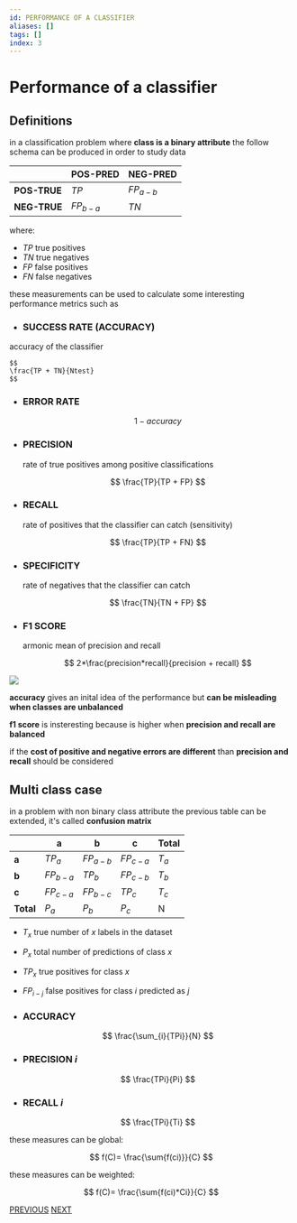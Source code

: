 ```yaml
---
id: PERFORMANCE OF A CLASSIFIER
aliases: []
tags: []
index: 3
---
```


# Performance of a classifier


## Definitions

in a classification problem where **class is a binary attribute** the follow schema can be produced in order to study data

|              | POS-PRED   | NEG-PRED   |
| ------------ | ---------- | ---------- |
| **POS-TRUE** | $TP$       | $FP_{a-b}$ |
| **NEG-TRUE** | $FP_{b-a}$ | $TN$       |

where:

- $TP$ true positives
- $TN$ true negatives
- $FP$ false positives
- $FN$ false negatives

these measurements can be used to calculate some interesting performance metrics such as

- ### SUCCESS RATE (ACCURACY)

accuracy of the classifier

	$$
	\frac{TP + TN}{Ntest}
	$$

- ### ERROR RATE

	$$1 - accuracy$$
- ### PRECISION

	rate of true positives among positive classifications

	$$
	\frac{TP}{TP + FP}
	$$


- ### RECALL

	rate of positives that the classifier can catch (sensitivity)

	$$
	\frac{TP}{TP + FN}
	$$

- ### SPECIFICITY

	rate of negatives that the classifier can catch

	$$
	\frac{TN}{TN + FP}
	$$

- ### F1 SCORE

	armonic mean of precision and recall

	$$
	2*\frac{precision*recall}{precision + recall}
	$$

![](datamining/Pasted_image_20231230184224.png)

**accuracy** gives an inital idea of the performance but **can be misleading when classes are unbalanced**

**f1 score** is insteresting because is higher when **precision and recall are balanced**

if the **cost of positive and negative errors are different** than **precision and recall** should be considered

## Multi class case

in a problem with non binary class attribute the previous table can be extended, it's called **confusion matrix**

|           | a        | b        | c        | Total   |
| --------- | -------- | -------- | -------- | ------- |
| **a**     | $TP_{a}$ | $FP_{a-b}$         | $FP_{c-a}$         | $T_{a}$ |
| **b**     | $FP_{b-a}$         | $TP_{b}$ | $FP_{c-b}$         | $T_{b}$ |
| **c**     | $FP_{c-a}$         | $FP_{b-c}$         | $TP_{c}$ | $T_{c}$ |
| **Total** | $P_{a}$         | $P_{b}$         | $P_{c}$         | N       |

- $T_{x}$ true number of $x$ labels in the dataset
- $P_{x}$ total number of predictions of class $x$
- $TP_{x}$ true positives for class $x$
- $FP_{i-j}$ false positives for class $i$ predicted as $j$

- ### ACCURACY

	$$
	\frac{\sum_{i}{TPi}}{N}
	$$
- ### PRECISION $i$

	$$
	\frac{TPi}{Pi}
	$$


- ### RECALL $i$

	$$
	\frac{TPi}{Ti}
	$$

these measures can be global:

$$
f(C)= \frac{\sum{f(ci)}}{C}
$$

these measures can be weighted:

$$
f(C)= \frac{\sum{f(ci)*Ci}}{C}
$$

[PREVIOUS](pages/datamining/classification/training_strategies.md) [NEXT](pages/datamining/classification/decision_trees.md)
